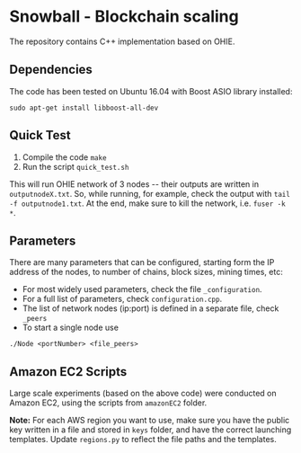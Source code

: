 # Snowball - Blockchain scaling

The repository contains C++ implementation based on OHIE. 

## Dependencies

The code has been tested on Ubuntu 16.04 with Boost ASIO library installed:

	sudo apt-get install libboost-all-dev

## Quick Test

1. Compile the code `make` 
2. Run the script `quick_test.sh`

This will run OHIE network of 3 nodes -- their outputs are written in `outputnodeX.txt`. So, while running, for example, check the output with `tail -f outputnode1.txt`. 
At the end, make sure to kill the network, i.e. `fuser -k *`.

## Parameters

There are many parameters that can be configured, starting form the IP address of the nodes, to number of chains, block sizes, mining times, etc: 
- For most widely used parameters, check the file `_configuration`. 
- For a full list of parameters, check `configuration.cpp`. 
- The list of network nodes (ip:port) is defined in a separate file, check `_peers`
- To start a single node use 
```
./Node <portNumber> <file_peers> 
```

## Amazon EC2 Scripts

Large scale experiments (based on the above code) were conducted on Amazon EC2, using the scripts from `amazonEC2` folder. 

**Note:** For each AWS region you want to use, make sure you have the public key written in a file and stored in `keys` folder, and have the correct launching templates. Update `regions.py` to reflect the file paths and the templates. 

